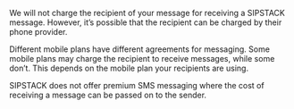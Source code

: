 We will not charge the recipient of your message for receiving a SIPSTACK message. However, it’s possible that the recipient can be charged by their phone provider.

Different mobile plans have different agreements for messaging. Some mobile plans may charge the recipient to receive messages, while some don’t. This depends on the mobile plan your recipients are using.

SIPSTACK does not offer premium SMS messaging where the cost of receiving a message can be passed on to the sender.